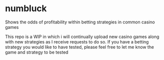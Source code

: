 # numbluck
Shows the odds of profitability within betting strategies in common casino games

This repo is a WIP in which i will continually upload new casino games along with new strategies as I receive requests to do so.
If you have a betting strategy you would like to have tested, please feel free to let me know the game and strategy to be tested


